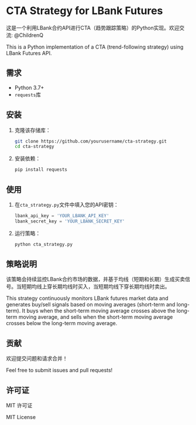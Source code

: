 # CTA Strategy for LBank Futures

这是一个利用LBank合约API进行CTA（趋势跟踪策略）的Python实现。欢迎交流: @ChildrenQ

This is a Python implementation of a CTA (trend-following strategy) using LBank Futures API.

## 需求

- Python 3.7+
- `requests`库

## 安装

1. 克隆该存储库：

    ```bash
    git clone https://github.com/yourusername/cta-strategy.git
    cd cta-strategy
    ```

2. 安装依赖：

    ```bash
    pip install requests
    ```

## 使用

1. 在`cta_strategy.py`文件中填入您的API密钥：

    ```python
    lbank_api_key = 'YOUR_LBANK_API_KEY'
    lbank_secret_key = 'YOUR_LBANK_SECRET_KEY'
    ```

2. 运行策略：

    ```bash
    python cta_strategy.py
    ```

## 策略说明

该策略会持续监控LBank合约市场的数据，并基于均线（短期和长期）生成买卖信号。当短期均线上穿长期均线时买入，当短期均线下穿长期均线时卖出。

This strategy continuously monitors LBank futures market data and generates buy/sell signals based on moving averages (short-term and long-term). It buys when the short-term moving average crosses above the long-term moving average, and sells when the short-term moving average crosses below the long-term moving average.

## 贡献

欢迎提交问题和请求合并！

Feel free to submit issues and pull requests!

## 许可证

MIT 许可证

MIT License
